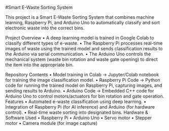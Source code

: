 #Smart E-Waste Sorting System

This project is a Smart E-Waste Sorting System that combines machine learning, Raspberry Pi, and Arduino Uno to automatically classify and sort electronic waste into the correct bins.

Project Overview
•	A deep learning model is trained in Google Colab to classify different types of e-waste.
•	The Raspberry Pi processes real-time images of waste using the trained model and sends classification results to the Arduino via serial communication.
•	The Arduino Uno controls the mechanical system (waste bin rotation and waste gate opening) to direct the item into the appropriate bin.

Repository Contents
•	Model training in Colab → Jupyter/Colab notebook for training the image classification model.
•	Raspberry Pi Code → Python code for running the trained model on Raspberry Pi, capturing images, and sending results to Arduino.
•	Arduino Code → Embedded C++ code for Arduino Uno to control motors/actuators for bin rotation and gate operation.
Features
•	Automated e-waste classification using deep learning.
•	Integration of Raspberry Pi (for AI inference) and Arduino (for hardware control).
•	Real-time waste sorting into designated bins.
Hardware & Software Used
•	Raspberry Pi
•	Arduino Uno
•	Servo motor
•	Stepper motor
•	Camera module (for image capture)

